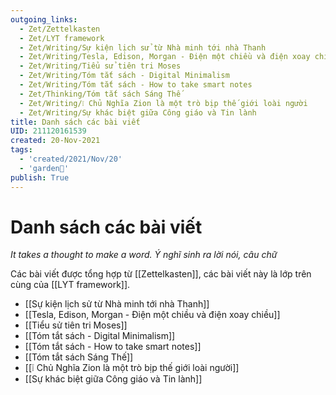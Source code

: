 ```yaml
---
outgoing_links:
  - Zet/Zettelkasten
  - Zet/LYT framework
  - Zet/Writing/Sự kiện lịch sử từ Nhà minh tới nhà Thanh
  - Zet/Writing/Tesla, Edison, Morgan - Điện một chiều và điện xoay chiều
  - Zet/Writing/Tiểu sử tiên tri Moses
  - Zet/Writing/Tóm tắt sách - Digital Minimalism
  - Zet/Writing/Tóm tắt sách - How to take smart notes
  - Zet/Thinking/Tóm tắt sách Sáng Thế
  - Zet/Writing/❕ Chủ Nghĩa Zion là một trò bịp thế giới loài người
  - Zet/Writing/Sự khác biệt giữa Công giáo và Tin lành
title: Danh sách các bài viết
UID: 211120161539
created: 20-Nov-2021
tags:
  - 'created/2021/Nov/20'
  - 'garden🏡'
publish: True
---
```

# Danh sách các bài viết

*It takes a thought to make a word. Ý nghĩ sinh ra lời nói, câu chữ*

Các bài viết được tổng hợp từ [[Zettelkasten]], các bài viết này là lớp trên cùng của [[LYT framework]]. 

- [[Sự kiện lịch sử từ Nhà minh tới nhà Thanh]]
- [[Tesla, Edison, Morgan - Điện một chiều và điện xoay chiều]]
- [[Tiểu sử tiên tri Moses]]
- [[Tóm tắt sách - Digital Minimalism]]
- [[Tóm tắt sách - How to take smart notes]]
- [[Tóm tắt sách Sáng Thế]]
- [[❕ Chủ Nghĩa Zion là một trò bịp thế giới loài người]]
- [[Sự khác biệt giữa Công giáo và Tin lành]]